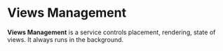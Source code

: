 # Views Management  
**Views Management** is a service controls placement, rendering, state of views. It always runs in the background.